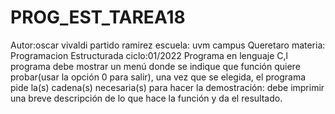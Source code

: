 # PROG_EST_TAREA18
Autor:oscar vivaldi partido ramirez 
escuela: uvm campus Queretaro
materia: Programacion Estructurada
ciclo:01/2022
Programa en lenguaje C,l programa debe mostrar un menú donde se indique que función quiere probar(usar la opción 0 para salir),  una vez que se elegida, el programa pide la(s) cadena(s) necesaria(s) para hacer la demostración: debe   imprimir una breve descripción de lo que hace la función y da el resultado.
